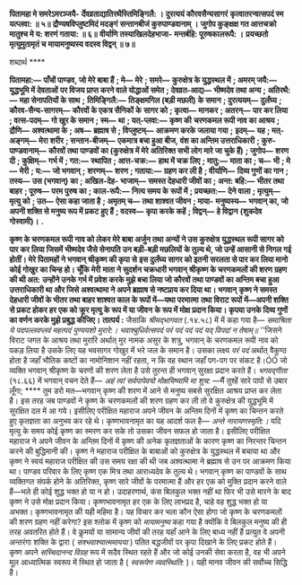 **पितामहा मे समरेऽमरञ्जयै-** **र्देवव्रताद्यातिरथैस्तिमिङ्गिलै: ।** **दुरत्ययं कौरवसैन्यसागरं** **कृत्वातरन्वत्सपदं स्म यत्प्लवा: ॥ ५॥** **द्रौण्यषविप्लुष्टमिदं मदङ्गं** **सन्तानबीजं कुरुपाण्डवानाम् ।** **जुगोप कुङ्क्षक्ष गत आत्तचक्रो** **मातुश्च मे य: शरणं गताया: ॥ ६॥** **वीर्याणि तस्याखिलदेहभाजा-** **मन्तर्बहि: पूरुषकालरूपै: ।** **प्रयच्छतो मृत्युमुतामृतं च** **मायामनुष्यस्य वदस्व विद्वन् ॥ ७॥** 

शब्दार्थ **** 

**पितामहा:—** **पाँचों पाण्डव, जो मेरे बाबा हैं** **; मे—** **मेरे** **; समरे—** **कुरुक्षेत्र के युद्धस्थल में** **; अमरम् जयै:—** **युद्धभूमि में देवताओं** **पर विजय प्राप्त करने वाले योद्धाओं समेत** **; देवव्रत-आद्य—** **भीष्मदेव तथा अन्य** **; अतिरथै:—** **महा सेनापतियों के साथ** **;** **तिमिङ्गिलै:—** **तिङ्क्षमगिल (बड़ी मछली) के समान** **; दुरत्ययम्—** **दुर्लंघ्य** **; कौरव-सैन्य-सागरम्—** **कौरवों के एकत्र सैनिकों के** **सागर को** **; कृत्वा—** **मानकर** **; अतरन्—** **पार कर लिया** **; वत्स-पदम्—** **गो खुर के समान** **; स्म—** **था** **; यत्-प्लवा:—** **कृष्ण की** **चरणकमल रूपी नाव का आश्रय** **; द्रौणि—** **अश्वत्थामा के** **; अष—** **ब्रह्माष से** **; विप्लुष्टम्—** **आक्रमण करके जलाया गया** **;** **इदम्—** **यह** **; मत्-अङ्गम्—** **मेरा शरीर** **; सन्तान-बीजम्—** **एकमात्र बचा हुआ बीज, वंश का अन्तिम उत्तराधिकारी** **; कुरु-** **पाण्डवानाम्—** **कौरवों तथा पाण्डवों का (कुरुक्षेत्र में मेरे अतिरिक्त सभी लोग मारे जा चुके हैं)** **; जुगोप—** **शरण दी** **; कुक्षिम्—** **गर्भ में** **; गत:—** **स्थापित** **; आत्त-चक्र:—** **हाथ में चक्र लिए** **; मातु:—** **माता का** **; च—** **भी** **; मे—** **मेरी** **; य:—** **जो भगवान्** **;** **शरणम्—** **शरण** **; गताया:—** **ग्रहण कर ली है** **; वीर्याणि—** **दिव्य गुणों का गान** **; तस्य—** **उस (भगवान्) का** **; अखिल-देह-** **भाजाम्—** **समस्त देहधारी जीवों का** **; अन्त: बहि:—** **भीतर तथा बाहर** **; पूरुष—** **परम पुरुष का** **; काल-रूपै:—** **नित्य समय के** **रूपों में** **; प्रयच्छत:—** **देने वाला** **; मृत्युम्—** **मृत्यु को** **; उत—** **ऐसा कहा जाता है** **; अमृतम् च—** **तथा शाश्वत जीवन** **; माया-** **मनुष्यस्य—** **भगवान् का, जो अपनी शक्ति से मनुष्य रूप में प्रकट हुए हैं** **; वदस्व—** **कृपा करके कहें** **; विद्वन्—** **हे विद्वान** **(शुकदेव गोस्वामी)।** **.** 

**कृष्ण के चरणकमल रूपी नाव को लेकर मेरे बाबा अर्जुन तथा अन्यों ने उस कुरुक्षेत्र** **युद्धस्थल रूपी सागर को पार कर लिया जिसमें भीष्मदेव जैसे सेनापति उन बड़ी-बड़ी मछलियों** **के तुल्य थे, जो उन्हें आसानी से निगल गई होतीं। मेरे पितामहों ने भगवान् श्रीकृष्ण की कृपा से** **इस दुर्लंघ्य सागर को इतनी सरलता से पार कर लिया मानो कोई गोखुर का चिन्ह हो। चूँकि मेरी** **माता ने सुदर्शन चक्रधारी भगवान् श्रीकृष्ण के चरणकमलों की शरण ग्रहण की थी अत:** **उन्होंने उनके गर्भ में प्रवेश करके मुझे बचा लिया जो कौरवों तथा पाण्डवों का अन्तिम बचा** **हुआ उत्तराधिकारी था और जिसे अश्वत्थामा ने अपने ब्रह्माष से नष्टप्राय कर दिया था। भगवान्** **कृष्ण ने समस्त देहधारी जीवों के भीतर तथा बाहर शाश्वत काल के रूपों में—यथा परमात्मा** **तथा विराट रूपों में—अपनी शक्ति से प्रकट होकर हर एक को क्रूर मृत्यु के रूप में या जीवन** **के रूप में मोक्ष प्रदान किया। कृपया उनके दिव्य गुणों का वर्णन करके मुझे प्रबुद्ध कीजिए।** **तात्पर्य :** जैसाकि *श्रीमद्भागवत* (.१४.५८) में में कहा गया है— *समाश्रिता ये पदपल्लवप्लवं* *महत्पदं पुण्ययशो मुरारे:।* *भवाश्बुधिर्वत्सपदं परं पदं* *पदं पदं यद् विपदां न तेषाम्॥* ''जिसने विराट जगत के आश्रय तथा मुरारि अर्थात् मुर नामक असुर के शत्रु, भगवान् के चरणकमल रूपी नाव को पकड़ लिया है उसके लिए यह भवसागर गोखुर में भरे जल के समान है। उसका लक्ष्य *परं पदं* अर्थात् वैकुण्ठ होता है जहाँ भौतिक कष्टों का नामोनिशान नहीं रहता, न कि वह स्थान जहाँ पग-पग पर संकट है।ÓÓ जो व्यक्ति भगवान् श्रीकृष्ण के चरणों की शरण लेता है उसे तुरन्त ही भगवान् सुरक्षा प्रदान करते हैं। *भगवद्गीता* (१८.६६) में भगवान् वचन देते हैं— *अहं त्वां सर्वपापेवयो मोक्षयिष्यामि मा शुच:* —मैं तुश्हें सारे पापों से उबार लूँगा; **** तुम डरो मत—भगवान् कृष्ण की शरण में आने से मनुष्य सबसे सुरक्षित आश्रय प्राप्त कर लेता है। इस तरह जब पाण्डवों ने कृष्ण के चरणकमलों की शरण ग्रहण कर ली तो वे कुरुक्षेत्र की युद्धभूमि में सुरक्षित दल में आ गये। इसीलिए परीक्षित महाराज अपने जीवन के अन्तिम दिनों में कृष्ण का चिन्तन करते हुए कृतज्ञता का अनुभव कर रहे थे। कृष्णभावनामृत का यह आदर्श फल है— *अन्ते नारायणस्मृति:।* यदि मृत्यु के समय कोई कृष्ण का स्मरण कर सके तो उसका जीवन सफल हो जाता है। इसीलिए परीक्षित महाराज ने अपने जीवन के अन्तिम दिनों में कृष्ण की अनेक कृतज्ञताओं के कारण कृष्ण का निरन्तर चिन्तन करने की बुद्धिमानी की। कृष्ण ने महाराज परीक्षित के बाबाओं को कुरुक्षेत्र के युद्धस्थल में बचाया था और कृष्ण ने स्वयं महाराज परीक्षित की उस समय रक्षा की थी जब अश्वत्थामा ने ब्रह्माष से उन पर आक्रमण किया था। पाण्डव परिवार के लिए कृष्ण एक मित्र तथा आराध्यदेव के तुल्य थे। भगवान् कृष्ण का पाण्डवों के साथ व्यक्तिगत संपर्क होने के अतिरिक्त, कृष्ण सारे जीवों के परमात्मा हैं और हर एक को मुक्ति प्रदान करने वाले हैं—भले ही कोई शुद्ध भक्त हो या न हो। उदाहरणार्थ, कंस बिलकुल भक्त नहीं था फिर भी उसे मारने के बाद कृष्ण ने उसे मोक्ष प्रदान किया। कृष्णभावनामृत हर एक के लिए लाभप्रद है, चाहे वह शुद्ध भक्त हो या अभक्त। कृष्णभावनामृत की यही महिमा है। यह विचार कर भला कौन ऐसा होगा जो कृष्ण के चरणकमलों की शरण ग्रहण नहीं करेगा? इस श्लोक में कृष्ण को *मायामनुष्य* कहा गया है क्योंकि वे बिलकुल मनुष्य की ही तरह अवतरित होते हैं। वे कॢमयों या सामान्य जीवों की तरह यहाँ आने के लिए बाध्य नहीं हैं प्रत्युत वे अपनी अन्तरंगा शक्ति के द्वारा ( *सश्भवाश्यात्ममायया* ) पतित बद्धजीवों पर कृपा दिखाने के लिए प्रकट होते हैं। कृष्ण अपने *सच्चिदानन्द विग्रह* रूप में सदैव स्थित रहते हैं और जो कोई उनकी सेवा करता है, वह भी अपने मूल आध्यात्मिक स्वरूप में स्थित हो जाता है ( *स्वरूपेण व्यवस्थिति:* )। यही मानव जीवन की सर्वोच्च सिद्धि है।  